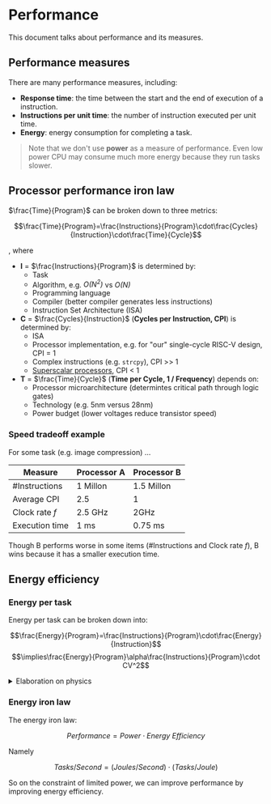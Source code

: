 # Performance

This document talks about performance and its measures.

## Performance measures

There are many performance measures, including:

*   **Response time**: the time between the start and the end of execution of a instruction.
*   **Instructions per unit time**: the number of instruction executed per unit time.
*   **Energy**: energy consumption for completing a task.

> Note that we don't use **power** as a measure of performance. Even low power CPU
> may consume much more energy because they run tasks slower.

## Processor performance iron law

$\frac{Time}{Program}$ can be broken down to three metrics:

$$\frac{Time}{Program}=\frac{Instructions}{Program}\cdot\frac{Cycles}{Instruction}\cdot\frac{Time}{Cycle}$$

, where

*   **I** = $\frac{Instructions}{Program}$ is determined by:
    *   Task
    *   Algorithm, e.g. _O(N<sup>2</sup>)_ vs _O(N)_
    *   Programming language
    *   Compiler (better compiler generates less instructions)
    *   Instruction Set Architecture (ISA)
*   **C** = $\frac{Cycles}{Instruction}$ (**Cycles per Instruction, CPI**) is determined by:
    *   ISA
    *   Processor implementation, e.g. for "our" single-cycle RISC-V design, CPI = 1
    *   Complex instructions (e.g. `strcpy`), CPI >> 1
    *   [Superscalar processors](#), CPI < 1
*   **T** = $\frac{Time}{Cycle}$ (**Time per Cycle, 1 / Frequency**) depends on:
    *   Processor microarchitecture (determintes critical path through logic gates)
    *   Technology (e.g. 5nm versus 28nm)
    *   Power budget (lower voltages reduce transistor speed)

### Speed tradeoff example

For some task (e.g. image compression) ...

|Measure|Processor A|Processor B|
|---|---|---|
|\#Instructions|1 Millon|1.5 Millon|
|Average CPI|2.5|1|
|Clock rate _f_|2.5 GHz|2GHz|
|Execution time|1 ms|0.75 ms|

Though B performs worse in some items (\#Instructions and Clock rate _f_), B wins
because it has a smaller execution time.

## Energy efficiency

### Energy per task

Energy per task can be broken down into:

$$\frac{Energy}{Program}=\frac{Instructions}{Program}\cdot\frac{Energy}{Instruction}$$
$$\implies\frac{Energy}{Program}\alpha\frac{Instructions}{Program}\cdot CV^2$$

<details>
<summary>
Elaboration on physics
</summary>

For a circuit, its total energy cost is $CV^2$, where, because of the leakage,
useful energy takes up part of them, propotional to $CV^2$.
</details>

### Energy iron law

The energy iron law:

$$Performance = Power \cdot Energy\ Efficiency$$

Namely

$$Tasks / Second = (Joules / Second) \cdot (Tasks / Joule)$$

So on the constraint of limited power, we can improve performance by improving
energy efficiency.
